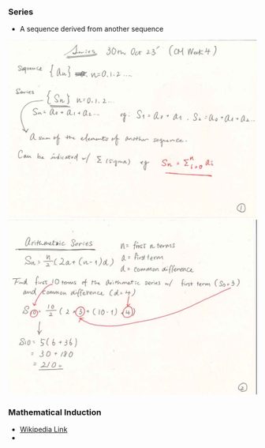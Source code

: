 ### Series
- A sequence derived from another sequence

![note1-1](note1-1.jpg)
![note1-2](note1-2.jpg)

### Mathematical Induction
- [Wikipedia Link](https://en.wikipedia.org/wiki/Mathematical_induction)
- 